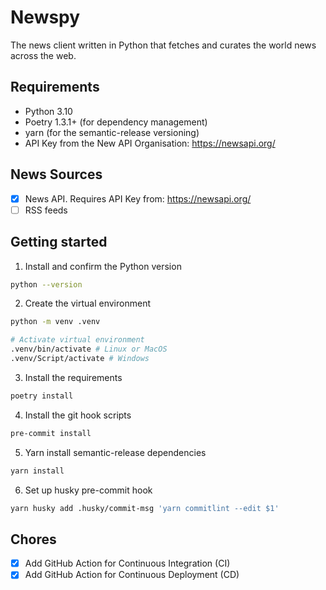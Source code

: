 # Newspy

The news client written in Python that fetches and curates the world news across the web.

## Requirements

* Python 3.10
* Poetry 1.3.1+ (for dependency management)
* yarn (for the semantic-release versioning)
* API Key from the New API Organisation: https://newsapi.org/

## News Sources

- [X] News API. Requires API Key from: https://newsapi.org/
- [ ] RSS feeds

## Getting started

1. Install and confirm the Python version

```bash
python --version
```

2. Create the virtual environment

```bash
python -m venv .venv

# Activate virtual environment
.venv/bin/activate # Linux or MacOS
.venv/Script/activate # Windows
```

3. Install the requirements

```bash
poetry install
```

4. Install the git hook scripts

```bash
pre-commit install
```

5. Yarn install semantic-release dependencies

```bash
yarn install
```

6. Set up husky pre-commit hook

```bash
yarn husky add .husky/commit-msg 'yarn commitlint --edit $1'
```

## Chores

- [X] Add GitHub Action for Continuous Integration (CI)
- [X] Add GitHub Action for Continuous Deployment (CD)
